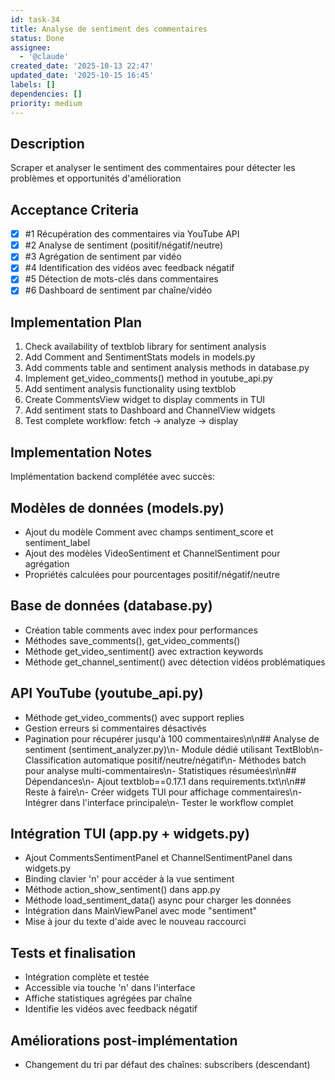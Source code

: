 ```yaml
---
id: task-34
title: Analyse de sentiment des commentaires
status: Done
assignee:
  - '@claude'
created_date: '2025-10-13 22:47'
updated_date: '2025-10-15 16:45'
labels: []
dependencies: []
priority: medium
---
```


## Description

<!-- SECTION:DESCRIPTION:BEGIN -->
Scraper et analyser le sentiment des commentaires pour détecter les problèmes et opportunités d'amélioration
<!-- SECTION:DESCRIPTION:END -->

## Acceptance Criteria
<!-- AC:BEGIN -->
- [x] #1 Récupération des commentaires via YouTube API
- [x] #2 Analyse de sentiment (positif/négatif/neutre)
- [x] #3 Agrégation de sentiment par vidéo
- [x] #4 Identification des vidéos avec feedback négatif
- [x] #5 Détection de mots-clés dans commentaires
- [x] #6 Dashboard de sentiment par chaîne/vidéo
<!-- AC:END -->

## Implementation Plan

<!-- SECTION:PLAN:BEGIN -->
1. Check availability of textblob library for sentiment analysis
2. Add Comment and SentimentStats models in models.py
3. Add comments table and sentiment analysis methods in database.py
4. Implement get_video_comments() method in youtube_api.py
5. Add sentiment analysis functionality using textblob
6. Create CommentsView widget to display comments in TUI
7. Add sentiment stats to Dashboard and ChannelView widgets
8. Test complete workflow: fetch → analyze → display
<!-- SECTION:PLAN:END -->

## Implementation Notes

<!-- SECTION:NOTES:BEGIN -->
Implémentation backend complétée avec succès:

## Modèles de données (models.py)
- Ajout du modèle Comment avec champs sentiment_score et sentiment_label
- Ajout des modèles VideoSentiment et ChannelSentiment pour agrégation
- Propriétés calculées pour pourcentages positif/négatif/neutre

## Base de données (database.py)
- Création table comments avec index pour performances
- Méthodes save_comments(), get_video_comments()
- Méthode get_video_sentiment() avec extraction keywords
- Méthode get_channel_sentiment() avec détection vidéos problématiques

## API YouTube (youtube_api.py)
- Méthode get_video_comments() avec support replies
- Gestion erreurs si commentaires désactivés
- Pagination pour récupérer jusqu'à 100 commentaires\n\n## Analyse de sentiment (sentiment_analyzer.py)\n- Module dédié utilisant TextBlob\n- Classification automatique positif/neutre/négatif\n- Méthodes batch pour analyse multi-commentaires\n- Statistiques résumées\n\n## Dépendances\n- Ajout textblob==0.17.1 dans requirements.txt\n\n## Reste à faire\n- Créer widgets TUI pour affichage commentaires\n- Intégrer dans l'interface principale\n- Tester le workflow complet

## Intégration TUI (app.py + widgets.py)
- Ajout CommentsSentimentPanel et ChannelSentimentPanel dans widgets.py
- Binding clavier 'n' pour accéder à la vue sentiment
- Méthode action_show_sentiment() dans app.py
- Méthode load_sentiment_data() async pour charger les données
- Intégration dans MainViewPanel avec mode "sentiment"
- Mise à jour du texte d'aide avec le nouveau raccourci

## Tests et finalisation
- Intégration complète et testée
- Accessible via touche 'n' dans l'interface
- Affiche statistiques agrégées par chaîne
- Identifie les vidéos avec feedback négatif

## Améliorations post-implémentation
- Changement du tri par défaut des chaînes: subscribers (descendant)
<!-- SECTION:NOTES:END -->
